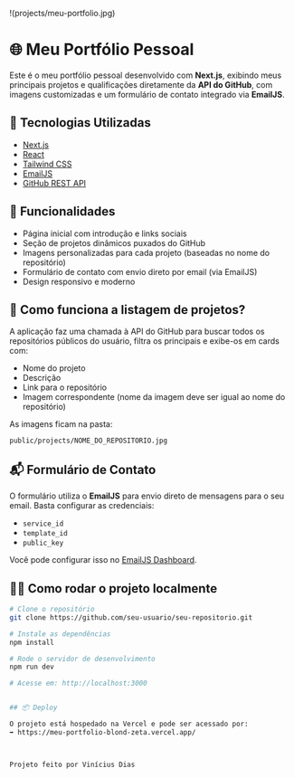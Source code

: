 !(projects/meu-portfolio.jpg)

# 🌐 Meu Portfólio Pessoal

Este é o meu portfólio pessoal desenvolvido com **Next.js**, exibindo meus principais projetos e qualificações diretamente da **API do GitHub**, com imagens customizadas e um formulário de contato integrado via **EmailJS**.

## 🚀 Tecnologias Utilizadas

- [Next.js](https://nextjs.org/)
- [React](https://reactjs.org/)
- [Tailwind CSS](https://tailwindcss.com/)
- [EmailJS](https://www.emailjs.com/)
- [GitHub REST API](https://docs.github.com/en/rest)

## 📸 Funcionalidades

- Página inicial com introdução e links sociais
- Seção de projetos dinâmicos puxados do GitHub
- Imagens personalizadas para cada projeto (baseadas no nome do repositório)
- Formulário de contato com envio direto por email (via EmailJS)
- Design responsivo e moderno

## 🧠 Como funciona a listagem de projetos?

A aplicação faz uma chamada à API do GitHub para buscar todos os repositórios públicos do usuário, filtra os principais e exibe-os em cards com:

- Nome do projeto
- Descrição
- Link para o repositório
- Imagem correspondente (nome da imagem deve ser igual ao nome do repositório)

As imagens ficam na pasta:

`public/projects/NOME_DO_REPOSITORIO.jpg`

## 📬 Formulário de Contato

O formulário utiliza o **EmailJS** para envio direto de mensagens para o seu email. Basta configurar as credenciais:

- `service_id`
- `template_id`
- `public_key`

Você pode configurar isso no [EmailJS Dashboard](https://dashboard.emailjs.com/).

## 🧑‍💻 Como rodar o projeto localmente

```bash
# Clone o repositório
git clone https://github.com/seu-usuario/seu-repositorio.git

# Instale as dependências
npm install

# Rode o servidor de desenvolvimento
npm run dev

# Acesse em: http://localhost:3000


## 📦 Deploy

O projeto está hospedado na Vercel e pode ser acessado por:
➡️ https://meu-portfolio-blond-zeta.vercel.app/



Projeto feito por Vinícius Dias
```
